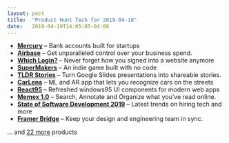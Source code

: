```yaml
---
layout: post
title:  "Product Hunt Tech for 2019-04-18"
date:   2019-04-19T14:05:05-04:00
---
```


* **[Mercury](https://www.producthunt.com/posts/mercury?utm_campaign=producthunt-api&utm_medium=api&utm_source=Application%3A+Daily+Digest+RSS+%28ID%3A+3202%29)** – Bank accounts built for startups
* **[Airbase](https://www.producthunt.com/posts/airbase?utm_campaign=producthunt-api&utm_medium=api&utm_source=Application%3A+Daily+Digest+RSS+%28ID%3A+3202%29)** – Get unparalleled control over your business spend.
* **[Which Login?](https://www.producthunt.com/posts/which-login?utm_campaign=producthunt-api&utm_medium=api&utm_source=Application%3A+Daily+Digest+RSS+%28ID%3A+3202%29)** – Never forget how you signed into a website anymore
* **[SuperMakers](https://www.producthunt.com/posts/supermakers?utm_campaign=producthunt-api&utm_medium=api&utm_source=Application%3A+Daily+Digest+RSS+%28ID%3A+3202%29)** – An indie game built with no code
* **[TLDR Stories](https://www.producthunt.com/posts/tldr-stories-a0c16732-ba1e-4a40-b420-8582b9128bac?utm_campaign=producthunt-api&utm_medium=api&utm_source=Application%3A+Daily+Digest+RSS+%28ID%3A+3202%29)** – Turn Google Slides presentations into shareable stories.
* **[CarLens](https://www.producthunt.com/posts/carlens?utm_campaign=producthunt-api&utm_medium=api&utm_source=Application%3A+Daily+Digest+RSS+%28ID%3A+3202%29)** – ML and AR app that lets you recognize cars on the streets
* **[React95](https://www.producthunt.com/posts/react95?utm_campaign=producthunt-api&utm_medium=api&utm_source=Application%3A+Daily+Digest+RSS+%28ID%3A+3202%29)** – Refreshed windows95 UI components for modern web apps
* **[Memex 1.0](https://www.producthunt.com/posts/memex-1-0?utm_campaign=producthunt-api&utm_medium=api&utm_source=Application%3A+Daily+Digest+RSS+%28ID%3A+3202%29)** – Search, Annotate and Organize what you've read online.
* **[State of Software Development 2019](https://www.producthunt.com/posts/state-of-software-development-2019?utm_campaign=producthunt-api&utm_medium=api&utm_source=Application%3A+Daily+Digest+RSS+%28ID%3A+3202%29)** – Latest trends on hiring tech and more
* **[Framer Bridge](https://www.producthunt.com/posts/framer-bridge?utm_campaign=producthunt-api&utm_medium=api&utm_source=Application%3A+Daily+Digest+RSS+%28ID%3A+3202%29)** – Keep your design and engineering team in sync.

… and [22 more](https://www.producthunt.com/tech) products